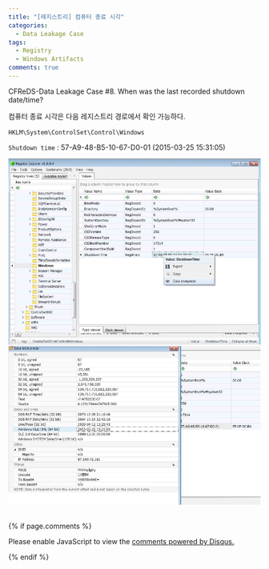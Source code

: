 ```yaml
---
title: "[레지스트리] 컴퓨터 종료 시각"
categories:
  - Data Leakage Case
tags:
  - Registry
  - Windows Artifacts
comments: true
---
```


CFReDS-Data Leakage Case #8. When was the last recorded shutdown date/time?

컴퓨터 종료 시각은 다음 레지스트리 경로에서 확인 가능하다.
```
HKLM\System\ControlSet\Control\Windows
```

`Shutdown time` : 57-A9-48-B5-10-67-D0-01 (2015-03-25 15:31:05)

<center><img src="/assets/2018-08-10-post-data_leakage_case_8/1.jpg"></center>
<center><img src="/assets/2018-08-10-post-data_leakage_case_8/2.jpg"></center>

<br>

{% if page.comments %}

<div id="disqus_thread"></div>
<script>

/**
*  RECOMMENDED CONFIGURATION VARIABLES: EDIT AND UNCOMMENT THE SECTION BELOW TO INSERT DYNAMIC VALUES FROM YOUR PLATFORM OR CMS.
*  LEARN WHY DEFINING THESE VARIABLES IS IMPORTANT: https://disqus.com/admin/universalcode/#configuration-variables*/
/*
var disqus_config = function () {
this.page.url = PAGE_URL;  // Replace PAGE_URL with your page's canonical URL variable
this.page.identifier = PAGE_IDENTIFIER; // Replace PAGE_IDENTIFIER with your page's unique identifier variable
};
*/
(function() { // DON'T EDIT BELOW THIS LINE
var d = document, s = d.createElement('script');
s.src = 'https://https-c0msherl0ck-github-io.disqus.com/embed.js';
s.setAttribute('data-timestamp', +new Date());
(d.head || d.body).appendChild(s);
})();
</script>
<noscript>Please enable JavaScript to view the <a href="https://disqus.com/?ref_noscript">comments powered by Disqus.</a></noscript>
                            
{% endif %}
